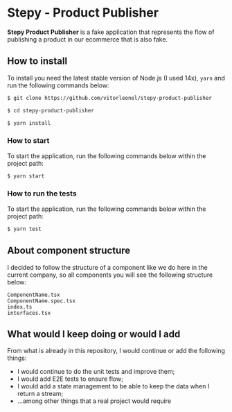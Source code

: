 # Stepy - Product Publisher

**Stepy Product Publisher** is a fake application that represents the flow of publishing a product in our ecommerce that is also fake.

## How to install

To install you need the latest stable version of Node.js (I used 14x), `yarn` and run the following commands below:

```sh
$ git clone https://github.com/vitorleonel/stepy-product-publisher

$ cd stepy-product-publisher

$ yarn install
```

### How to start

To start the application, run the following commands below within the project path:

```sh
$ yarn start
```

### How to run the tests

To start the application, run the following commands below within the project path:

```sh
$ yarn test
```

## About component structure

I decided to follow the structure of a component like we do here in the current company, so all components you will see the following structure below:

```
ComponentName.tsx
ComponentName.spec.tsx
index.ts
interfaces.tsx
```

## What would I keep doing or would I add

From what is already in this repository, I would continue or add the following things:

- I would continue to do the unit tests and improve them;
- I would add E2E tests to ensure flow;
- I would add a state management to be able to keep the data when I return a stream;
- ...among other things that a real project would require
